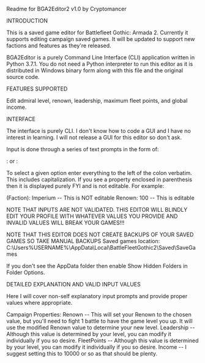 Readme for BGA2Editor2 v1.0 by Cryptomancer

INTRODUCTION

This is a saved game editor for Battlefleet Gothic: Armada 2. Currently it supports editing campaign saved games. It will be updated to support new factions and features as they're released.

BGA2Editor is a purely Command Line Interface (CLI) application written in Python 3.7.1. You do not need a Python interpreter to run this editor as it is distributed in Windows binary form along with this file and the original source code.

FEATURES SUPPORTED

Edit admiral level, renown, leadership, maximum fleet points, and global income.

INTERFACE

The interface is purely CLI. I don't know how to code a GUI and I have no interest in learning. I will not release a GUI for this editor so don't ask.

Input is done through a series of text prompts in the form of:

<number>:<Explanation>
or
<property>:<value>

To select a given option enter everything to the left of the colon verbatim. This includes capitalization. If you see a property enclosed in parenthesis then it is displayed purely FYI and is not editable. For example:

(Faction): Imperium -- This is NOT editable
Renown: 100 -- This is editable

NOTE THAT INPUTS ARE NOT VALIDATED. THIS EDITOR WILL BLINDLY EDIT YOUR PROFILE WITH WHATEVER VALUES YOU PROVIDE AND INVALID VALUES WILL BREAK YOUR GAMES!!!

NOTE THAT THIS EDITOR DOES NOT CREATE BACKUPS OF YOUR SAVED GAMES SO TAKE MANUAL BACKUPS
Saved games location: C:\Users\%USERNAME%\AppData\Local\BattleFleetGothic2\Saved\SaveGames

If you don't see the AppData folder then enable Show Hidden Folders in Folder Options.

DETAILED EXPLANATION AND VALID INPUT VALUES

Here I will cover non-self explanatory input prompts and provide proper values where appropriate.

Campaign Properties:
Renown -- This will set your Renown to the chosen value, but you'll need to fight 1 battle to have the game level you up. It will use the modified Renown value to determine your new level.
Leadership -- Although this value is determined by your level, you can modify it individually if you so desire.
FleetPoints -- Although this value is determined by your level, you can modify it individually if you so desire.
Income -- I suggest setting this to 10000 or so as that should be plenty.
